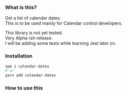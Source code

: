 ### What is this?

Get a list of calendar dates.  
This is to be used mainly for Calendar control developers.

This library is not yet tested.  
Very Alpha-ish release.  
I will be adding some tests while learning Jest later on.

### Installation

```bash
npm i calendar-dates
# or
yarn add calendar-dates
```

### How to use this

